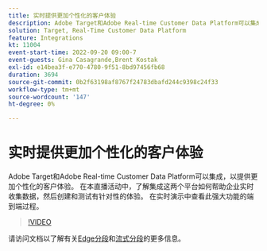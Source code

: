 ```yaml
---
title: 实时提供更加个性化的客户体验
description: Adobe Target和Adobe Real-time Customer Data Platform可以集成，以提供更加个性化的客户体验。 在本直播活动中，了解集成这两个平台如何帮助企业实时收集数据，然后创建和测试有针对性的体验。 在实时演示中查看此强大功能的端到端过程。
solution: Target, Real-Time Customer Data Platform
feature: Integrations
kt: 11004
event-start-time: 2022-09-20 09:00-7
event-guests: Gina Casagrande,Brent Kostak
exl-id: e14bea3f-e770-4780-9f51-8bd97456fb68
duration: 3694
source-git-commit: 0b2f63198af8767f24783dbafd244c9398c24f33
workflow-type: tm+mt
source-wordcount: '147'
ht-degree: 0%

---
```


# 实时提供更加个性化的客户体验

Adobe Target和Adobe Real-time Customer Data Platform可以集成，以提供更加个性化的客户体验。 在本直播活动中，了解集成这两个平台如何帮助企业实时收集数据，然后创建和测试有针对性的体验。 在实时演示中查看此强大功能的端到端过程。

>[!VIDEO](https://video.tv.adobe.com/v/3409425/?quality=12&learn=on)

请访问文档以了解有关[Edge分段](https://experienceleague.adobe.com/docs/experience-platform/segmentation/ui/edge-segmentation.html?lang=zh-Hans)和[流式分段](https://experienceleague.adobe.com/docs/experience-platform/segmentation/ui/streaming-segmentation.html)的更多信息。

